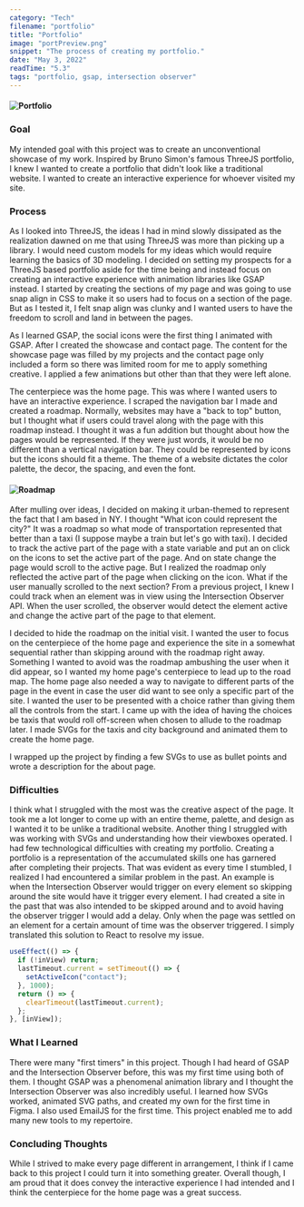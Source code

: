 ```yaml
---
category: "Tech"
filename: "portfolio"
title: "Portfolio"
image: "portPreview.png"
snippet: "The process of creating my portfolio."
date: "May 3, 2022"
readTime: "5.3"
tags: "portfolio, gsap, intersection observer"
---
```


#### ![Portfolio](/images/tech/portPreview.png)

### Goal

My intended goal with this project was to create an unconventional showcase of my work. Inspired by Bruno Simon's famous ThreeJS portfolio, I knew I wanted to create a portfolio that didn't look like a traditional website. I wanted to create an interactive experience for whoever visited my site.

### Process

As I looked into ThreeJS, the ideas I had in mind slowly dissipated as the realization dawned on me that using ThreeJS was more than picking up a library. I would need custom models for my ideas which would require learning the basics of 3D modeling. I decided on setting my prospects for a ThreeJS based portfolio aside for the time being and instead focus on creating an interactive experience with animation libraries like GSAP instead. I started by creating the sections of my page and was going to use snap align in CSS to make it so users had to focus on a section of the page. But as I tested it, I felt snap align was clunky and I wanted users to have the freedom to scroll and land in between the pages.

As I learned GSAP, the social icons were the first thing I animated with GSAP. After I created the showcase and contact page. The content for the showcase page was filled by my projects and the contact page only included a form so there was limited room for me to apply something creative. I applied a few animations but other than that they were left alone.

The centerpiece was the home page. This was where I wanted users to have an interactive experience. I scraped the navigation bar I made and created a roadmap. Normally, websites may have a "back to top" button, but I thought what if users could travel along with the page with this roadmap instead. I thought it was a fun addition but thought about how the pages would be represented. If they were just words, it would be no different than a vertical navigation bar. They could be represented by icons but the icons should fit a theme. The theme of a website dictates the color palette, the decor, the spacing, and even the font.

#### ![Roadmap](/images/tech/roadmap.png)

After mulling over ideas, I decided on making it urban-themed to represent the fact that I am based in NY. I thought "What icon could represent the city?" It was a roadmap so what mode of transportation represented that better than a taxi (I suppose maybe a train but let's go with taxi). I decided to track the active part of the page with a state variable and put an on click on the icons to set the active part of the page. And on state change the page would scroll to the active page. But I realized the roadmap only reflected the active part of the page when clicking on the icon. What if the user manually scrolled to the next section? From a previous project, I knew I could track when an element was in view using the Intersection Observer API. When the user scrolled, the observer would detect the element active and change the active part of the page to that element.

I decided to hide the roadmap on the initial visit. I wanted the user to focus on the centerpiece of the home page and experience the site in a somewhat sequential rather than skipping around with the roadmap right away. Something I wanted to avoid was the roadmap ambushing the user when it did appear, so I wanted my home page's centerpiece to lead up to the road map. The home page also needed a way to navigate to different parts of the page in the event in case the user did want to see only a specific part of the site. I wanted the user to be presented with a choice rather than giving them all the controls from the start. I came up with the idea of having the choices be taxis that would roll off-screen when chosen to allude to the roadmap later. I made SVGs for the taxis and city background and animated them to create the home page.

I wrapped up the project by finding a few SVGs to use as bullet points and wrote a description for the about page.

### Difficulties

I think what I struggled with the most was the creative aspect of the page. It took me a lot longer to come up with an entire theme, palette, and design as I wanted it to be unlike a traditional website. Another thing I struggled with was working with SVGs and understanding how their viewboxes operated. I had few technological difficulties with creating my portfolio. Creating a portfolio is a representation of the accumulated skills one has garnered after completing their projects. That was evident as every time I stumbled, I realized I had encountered a similar problem in the past. An example is when the Intersection Observer would trigger on every element so skipping around the site would have it trigger every element. I had created a site in the past that was also intended to be skipped around and to avoid having the observer trigger I would add a delay. Only when the page was settled on an element for a certain amount of time was the observer triggered. I simply translated this solution to React to resolve my issue.

```jsx
useEffect(() => {
  if (!inView) return;
  lastTimeout.current = setTimeout(() => {
    setActiveIcon("contact");
  }, 1000);
  return () => {
    clearTimeout(lastTimeout.current);
  };
}, [inView]);
```

### What I Learned

There were many "first timers" in this project. Though I had heard of GSAP and the Intersection Observer before, this was my first time using both of them. I thought GSAP was a phenomenal animation library and I thought the Intersection Observer was also incredibly useful. I learned how SVGs worked, animated SVG paths, and created my own for the first time in Figma. I also used EmailJS for the first time. This project enabled me to add many new tools to my repertoire.

### Concluding Thoughts

While I strived to make every page different in arrangement, I think if I came back to this project I could turn it into something greater. Overall though, I am proud that it does convey the interactive experience I had intended and I think the centerpiece for the home page was a great success.
